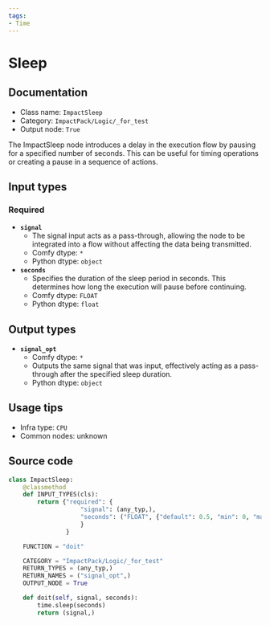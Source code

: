 ```yaml
---
tags:
- Time
---
```


# Sleep
## Documentation
- Class name: `ImpactSleep`
- Category: `ImpactPack/Logic/_for_test`
- Output node: `True`

The ImpactSleep node introduces a delay in the execution flow by pausing for a specified number of seconds. This can be useful for timing operations or creating a pause in a sequence of actions.
## Input types
### Required
- **`signal`**
    - The signal input acts as a pass-through, allowing the node to be integrated into a flow without affecting the data being transmitted.
    - Comfy dtype: `*`
    - Python dtype: `object`
- **`seconds`**
    - Specifies the duration of the sleep period in seconds. This determines how long the execution will pause before continuing.
    - Comfy dtype: `FLOAT`
    - Python dtype: `float`
## Output types
- **`signal_opt`**
    - Comfy dtype: `*`
    - Outputs the same signal that was input, effectively acting as a pass-through after the specified sleep duration.
    - Python dtype: `object`
## Usage tips
- Infra type: `CPU`
- Common nodes: unknown


## Source code
```python
class ImpactSleep:
    @classmethod
    def INPUT_TYPES(cls):
        return {"required": {
                    "signal": (any_typ,),
                    "seconds": ("FLOAT", {"default": 0.5, "min": 0, "max": 3600}),
                    }
                }

    FUNCTION = "doit"

    CATEGORY = "ImpactPack/Logic/_for_test"
    RETURN_TYPES = (any_typ,)
    RETURN_NAMES = ("signal_opt",)
    OUTPUT_NODE = True

    def doit(self, signal, seconds):
        time.sleep(seconds)
        return (signal,)

```
